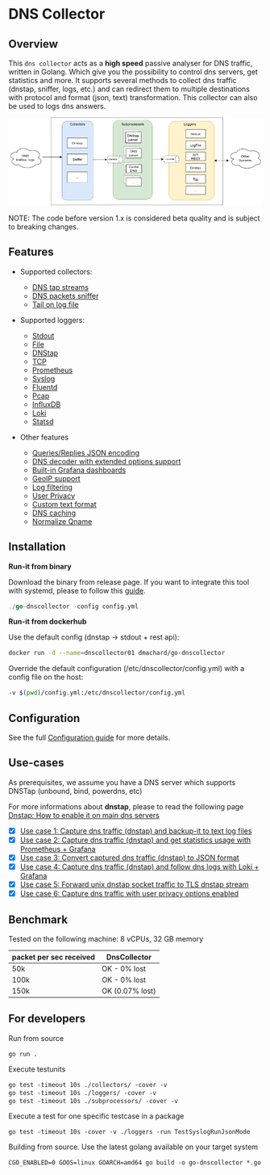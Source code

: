 # DNS Collector

##  Overview

This `dns collector` acts as a **high speed** passive analyser for DNS traffic, written in Golang. Which give you the possibility to control dns servers, get statistics and more. It supports several methods to collect dns traffic (dnstap, sniffer, logs, etc.) and can redirect them to multiple destinations with protocol and format (json, text) transformation. This collector can also be used to logs dns answers.

![overview](doc/overview.png)

NOTE: The code before version 1.x is considered beta quality and is subject to breaking changes. 

## Features

- Supported collectors:
    - [DNS tap streams](doc/configuration.md#dns-tap) 
    - [DNS packets sniffer](doc/configuration.md#Dns-Sniffer)
    - [Tail on log file](doc/configuration.md#tail)

- Supported loggers:
    - [Stdout](doc/configuration.md#stdout)
    - [File](doc/configuration.md#log-file)
    - [DNStap](doc/configuration.md#dnstap-client)
    - [TCP](doc/configuration.md#tcp-client)
    - [Prometheus](doc/configuration.md#rest-api)
    - [Syslog](doc/configuration.md#syslog)
    - [Fluentd](doc/configuration.md#fluentd-client)
    - [Pcap](doc/configuration.md#pcap-file)
    - [InfluxDB](doc/configuration.md#influxdb-client)
    - [Loki](doc/configuration.md#loki-client)
    - [Statsd](doc/configuration.md#statsd-client)

- Other features
    - [Queries/Replies JSON encoding](doc/dnsjson.md)
    - [DNS decoder with extended options support](doc/dnsparser.md)
    - [Built-in Grafana dashboards](doc/dashboards.md)
    - [GeoIP support](doc/configuration.md#geoip-support)
    - [Log filtering](doc/configuration.md#filtering)
    - [User Privacy](doc/configuration.md#user-privacy)
    - [Custom text format](doc/configuration.md#custom-text-format)
    - [DNS caching](doc/configuration.md#DNS-Caching)
    - [Normalize Qname](doc/configuration.md#Qname-lowercase)

## Installation

**Run-it from binary**

Download the binary from release page. If you want to integrate this tool with systemd, please to follow this [guide](https://dmachard.github.io/posts/0007-dnscollector-install-binary/).

```go
./go-dnscollector -config config.yml
```

**Run-it from dockerhub**

Use the default config (dnstap -> stdout + rest api):

```bash
docker run -d --name=dnscollector01 dmachard/go-dnscollector
```

Override the default configuration (/etc/dnscollector/config.yml) with a config file on the host:

```bash
-v $(pwd)/config.yml:/etc/dnscollector/config.yml
```

## Configuration

See the full [Configuration guide](doc/configuration.md) for more details.

## Use-cases

As prerequisites, we assume you have a DNS server which supports DNSTap (unbound, bind, powerdns, etc)

For more informations about **dnstap**, please to read the following page [Dnstap: How to enable it on main dns servers](https://dmachard.github.io/posts/0001-dnstap-testing/)

- [x] [Use case 1: Capture dns traffic (dnstap) and backup-it to text log files](https://dmachard.github.io/posts/0034-dnscollector-dnstap-to-log-files/)
- [x] [Use case 2: Capture dns traffic (dnstap) and get statistics usage with Prometheus + Grafana](https://dmachard.github.io/posts/0035-dnscollector-grafana-prometheus/)
- [x] [Use case 3: Convert captured dns traffic (dnstap) to JSON format](https://dmachard.github.io/posts/0042-dnscollector-dnstap-json-answers/)
- [x] [Use case 4: Capture dns traffic (dnstap) and follow dns logs with Loki + Grafana](https://dmachard.github.io/posts/0044-dnscollector-grafana-loki/)
- [x] [Use case 5: Forward unix dnstap socket traffic to TLS dnstap stream](example-config/use-case-5.yml)
- [x] [Use case 6: Capture dns traffic with user privacy options enabled](example-config/use-case-6.yml)

## Benchmark

Tested on the following machine: 8 vCPUs, 32 GB memory

| packet per sec received| DnsCollector |
| ---- | ---- | 
| 50k   | OK - 0% lost| 
| 100k   | OK - 0% lost| 
| 150k   | OK (0.07% lost)|

## For developers

Run from source 

```
go run .
```

Execute testunits

```
go test -timeout 10s ./collectors/ -cover -v
go test -timeout 10s ./loggers/ -cover -v
go test -timeout 10s ./subprocessors/ -cover -v
```

Execute a test for one specific testcase in a package

```
go test -timeout 10s -cover -v ./loggers -run TestSyslogRunJsonMode
```

Building from source. Use the latest golang available on your target system 
```
CGO_ENABLED=0 GOOS=linux GOARCH=amd64 go build -o go-dnscollector *.go
```
